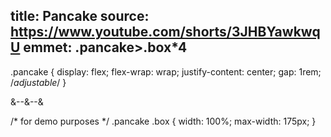 title: Pancake
source: https://www.youtube.com/shorts/3JHBYawkwqU
emmet: .pancake>.box*4
---
.pancake {
    display: flex;
    flex-wrap: wrap;
    justify-content: center;
    gap: 1rem; /*adjustable*/
}

&--&--&

/* for demo purposes */
.pancake .box {
    width: 100%;
    max-width: 175px; 
}